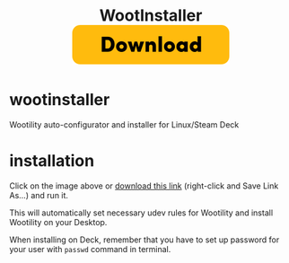 <h1 align="center">
    WootInstaller
<br>
<a name="Download" href="https://raw.githubusercontent.com/Calslock/wootinstaller/master/InstallWootility.desktop"><img src="./res/download.png" alt="Download WootInstaller" width="280px"></a>
</h1>

# wootinstaller
Wootility auto-configurator and installer for Linux/Steam Deck

# installation
Click on the image above or [download this link](https://raw.githubusercontent.com/Calslock/wootinstaller/master/InstallWootility.desktop) (right-click and Save Link As...) and run it.

This will automatically set necessary udev rules for Wootility and install Wootility on your Desktop.

When installing on Deck, remember that you have to set up password for your user with `passwd` command in terminal.
